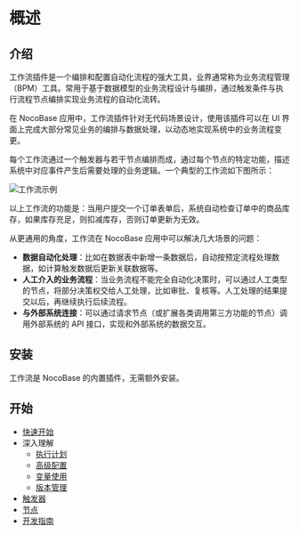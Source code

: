 # 概述

## 介绍

工作流插件是一个编排和配置自动化流程的强大工具，业界通常称为业务流程管理（BPM）工具。常用于基于数据模型的业务流程设计与编排，通过触发条件与执行流程节点编排实现业务流程的自动化流转。

在 NocoBase 应用中，工作流插件针对无代码场景设计，使用该插件可以在 UI 界面上完成大部分常见业务的编排与数据处理，以动态地实现系统中的业务流程变更。

每个工作流通过一个触发器与若干节点编排而成，通过每个节点的特定功能，描述系统中对应事件产生后需要处理的业务逻辑。一个典型的工作流如下图所示：

![工作流示例](https://static-docs.nocobase.com/4511011beac54779cb68e66555ebf8a8.png)

以上工作流的功能是：当用户提交一个订单表单后，系统自动检查订单中的商品库存，如果库存充足，则扣减库存，否则订单更新为无效。

从更通用的角度，工作流在 NocoBase 应用中可以解决几大场景的问题：

- **数据自动化处理**：比如在数据表中新增一条数据后，自动按预定流程处理数据，如计算触发数据后更新关联数据等。
- **人工介入的业务流程**：当业务流程不能完全自动化决策时，可以通过人工类型的节点，将部分决策权交给人工处理，比如审批、复核等。人工处理的结果提交以后，再继续执行后续流程。
- **与外部系统连接**：可以通过请求节点（或扩展各类调用第三方功能的节点）调用外部系统的 API 接口，实现和外部系统的数据交互。

## 安装

工作流是 NocoBase 的内置插件，无需额外安装。

## 开始

- [快速开始](./quick-start.md)
- 深入理解
  - [执行计划](./advanced/executions.md)
  - [高级配置](./advanced/options.md)
  - [变量使用](./advanced/variables.md)
  - [版本管理](./advanced/revisions.md)
- [触发器](./triggers/index.md)
- [节点](./nodes/index.md)
- [开发指南](./development/index.md)
